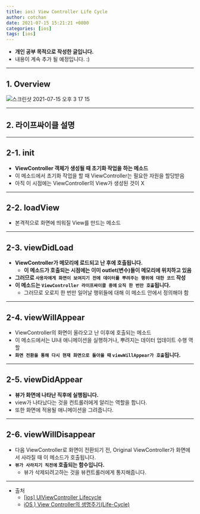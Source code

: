 ```yaml
---
title: ios) View Controller Life Cycle 
author: cotchan 
date: 2021-07-15 15:21:21 +0800 
categories: [ios]
tags: [ios]
---
```


+ **개인 공부 목적으로 작성한 글입니다.**
+ 내용이 계속 추가 될 예정입니다. :)

---

## 1. Overview

![스크린샷 2021-07-15 오후 3 17 15](https://user-images.githubusercontent.com/75410527/125739569-bae88e1d-0f08-4b59-b8a8-6996ded83be5.png)

---

## 2. 라이프싸이클 설명

---

## 2-1. init

- **ViewController 객체가 생성될 때 초기화 작업을 하는 메소드**
- 이 메소드에서 초기화 작업을 할 때 ViewController는 필요한 자원을 할당받음
- 아직 이 시점에는 ViewController의 View가 생성된 것이 X

---

## 2-2. loadView

- 본격적으로 화면에 띄워질 View를 만드는 메소드

---

## 2-3. viewDidLoad

- **ViewController가 메모리에 로드되고 난 후에 호출됩니다.**
  - **이 메소드가 호출되는 시점에는 이미 outlet(변수)들이 메모리에 위치하고 있음**
- **그러므로 `사용자에게 화면이 보여지기 전에 데이터를 뿌려주는 행위에 대한 코드` 작성**
- **이 메소드는 `ViewController 라이프싸이클 중에` `오직 한 번만 호출`됩니다.**
    - 그러므로 오로지 한 번만 일어날 행위들에 대해 이 메소드 안에서 정의해야 함

---

## 2-4. viewWillAppear

- ViewController의 화면이 올라오고 난 이후에 호출되는 메소드
- 이 메소드에서는 UI내 애니메이션을 실행하거나, 뿌려지는 데이터 업데이트 수행 역할
- **`화면 전환을 통해 다시 현재 화면으로 돌아올 때` `viewWillAppear가 호출`됩니다.**

---

## 2-5. viewDidAppear

- **뷰가 화면에 나타난 직후에 실행됩니다.**
- view가 나타났다는 것을 컨트롤러에게 알리는 역할을 합니다.
- 또한 화면에 적용될 애니메이션을 그려줍니다.

---

## 2-6. viewWillDisappear

- 다음 ViewController로 화면이 전환되기 전, Original ViewController가 화면에서 사라질 때 이 메소드가 호출됩니다.
- **`뷰가 사라지기 직전에` 호출되는 함수입니다.**
  - 뷰가 삭제되려고하는 것을 뷰컨트롤러에게 통지해줍니다.

---

+ 출처
  + [[ios] UIViewController Lifecycle](https://baked-corn.tistory.com/32)
  + [iOS ) View Controller의 생명주기(Life-Cycle)](https://zeddios.tistory.com/43)
